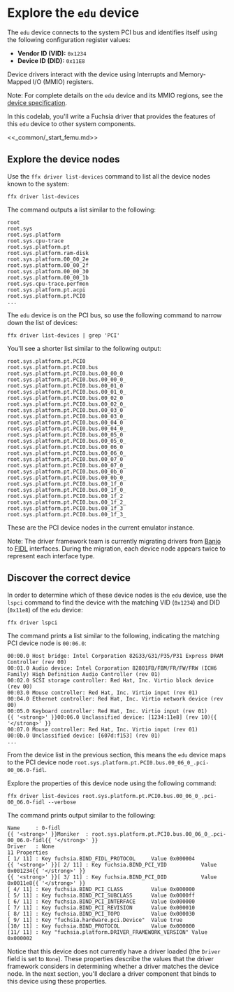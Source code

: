 # Explore the `edu` device

The `edu` device connects to the system PCI bus and identifies itself using the
following configuration register values:

*   **Vendor ID (VID):** `0x1234`
*   **Device ID (DID):** `0x11E8`

Device drivers interact with the device using Interrupts and Memory-Mapped I/O
(MMIO) registers.

Note: For complete details on the `edu` device and its MMIO regions, see the
[device specification][edu-device-spec].

In this codelab, you'll write a Fuchsia driver that provides the features of
this `edu` device to other system components.

<<_common/_start_femu.md>>

## Explore the device nodes

Use the `ffx driver list-devices` command to list all the device nodes known to
the system:

```posix-terminal
ffx driver list-devices
```

The command outputs a list similar to the following:

```none {:.devsite-disable-click-to-copy}
root
root.sys
root.sys.platform
root.sys.cpu-trace
root.sys.platform.pt
root.sys.platform.ram-disk
root.sys.platform.00_00_2e
root.sys.platform.00_00_2f
root.sys.platform.00_00_30
root.sys.platform.00_00_1b
root.sys.cpu-trace.perfmon
root.sys.platform.pt.acpi
root.sys.platform.pt.PCI0
...
```

The `edu` device is on the PCI bus, so use the following command to narrow down
the list of devices:

```posix-terminal
ffx driver list-devices | grep 'PCI'
```

You'll see a shorter list similar to the following output:

```none {:.devsite-disable-click-to-copy}
root.sys.platform.pt.PCI0
root.sys.platform.pt.PCI0.bus
root.sys.platform.pt.PCI0.bus.00_00_0
root.sys.platform.pt.PCI0.bus.00_00_0_
root.sys.platform.pt.PCI0.bus.00_01_0
root.sys.platform.pt.PCI0.bus.00_01_0_
root.sys.platform.pt.PCI0.bus.00_02_0
root.sys.platform.pt.PCI0.bus.00_02_0_
root.sys.platform.pt.PCI0.bus.00_03_0
root.sys.platform.pt.PCI0.bus.00_03_0_
root.sys.platform.pt.PCI0.bus.00_04_0
root.sys.platform.pt.PCI0.bus.00_04_0_
root.sys.platform.pt.PCI0.bus.00_05_0
root.sys.platform.pt.PCI0.bus.00_05_0_
root.sys.platform.pt.PCI0.bus.00_06_0
root.sys.platform.pt.PCI0.bus.00_06_0_
root.sys.platform.pt.PCI0.bus.00_07_0
root.sys.platform.pt.PCI0.bus.00_07_0_
root.sys.platform.pt.PCI0.bus.00_0b_0
root.sys.platform.pt.PCI0.bus.00_0b_0_
root.sys.platform.pt.PCI0.bus.00_1f_0
root.sys.platform.pt.PCI0.bus.00_1f_0_
root.sys.platform.pt.PCI0.bus.00_1f_2
root.sys.platform.pt.PCI0.bus.00_1f_2_
root.sys.platform.pt.PCI0.bus.00_1f_3
root.sys.platform.pt.PCI0.bus.00_1f_3_
```

These are the PCI device nodes in the current emulator instance.

Note: The driver framework team is currently migrating drivers from
[Banjo][drivers-banjo] to [FIDL][drivers-fidl] interfaces. During the migration,
each device node appears twice to represent each interface type.

## Discover the correct device

In order to determine which of these device nodes is the `edu` device, use the
`lspci` command to find the device with the matching VID (`0x1234`) and
DID (`0x11e8`) of the `edu` device:

```posix-terminal
ffx driver lspci
```

The command prints a list similar to the following, indicating the matching PCI
device node is `00:06.0`:

```none {:.devsite-disable-click-to-copy}
00:00.0 Host bridge: Intel Corporation 82G33/G31/P35/P31 Express DRAM Controller (rev 00)
00:01.0 Audio device: Intel Corporation 82801FB/FBM/FR/FW/FRW (ICH6 Family) High Definition Audio Controller (rev 01)
00:02.0 SCSI storage controller: Red Hat, Inc. Virtio block device (rev 00)
00:03.0 Mouse controller: Red Hat, Inc. Virtio input (rev 01)
00:04.0 Ethernet controller: Red Hat, Inc. Virtio network device (rev 00)
00:05.0 Keyboard controller: Red Hat, Inc. Virtio input (rev 01)
{{ '<strong>' }}00:06.0 Unclassified device: [1234:11e8] (rev 10){{ '</strong>' }}
00:07.0 Mouse controller: Red Hat, Inc. Virtio input (rev 01)
00:0b.0 Unclassified device: [607d:f153] (rev 01)
...
```

From the device list in the previous section, this means the `edu` device maps
to the PCI device node `root.sys.platform.pt.PCI0.bus.00_06_0_.pci-00_06.0-fidl`.

Explore the properties of this device node using the following command:

```posix-terminal
ffx driver list-devices root.sys.platform.pt.PCI0.bus.00_06_0_.pci-00_06.0-fidl --verbose
```

The command prints output similar to the following:

```none {:.devsite-disable-click-to-copy}
Name     : 0-fidl
{{ '<strong>' }}Moniker  : root.sys.platform.pt.PCI0.bus.00_06_0_.pci-00_06.0-fidl{{ '</strong>' }}
Driver   : None
11 Properties
[ 1/ 11] : Key fuchsia.BIND_FIDL_PROTOCOL     Value 0x000004
{{ '<strong>' }}[ 2/ 11] : Key fuchsia.BIND_PCI_VID           Value 0x001234{{ '</strong>' }}
{{ '<strong>' }}[ 3/ 11] : Key fuchsia.BIND_PCI_DID           Value 0x0011e8{{ '</strong>' }}
[ 4/ 11] : Key fuchsia.BIND_PCI_CLASS         Value 0x000000
[ 5/ 11] : Key fuchsia.BIND_PCI_SUBCLASS      Value 0x0000ff
[ 6/ 11] : Key fuchsia.BIND_PCI_INTERFACE     Value 0x000000
[ 7/ 11] : Key fuchsia.BIND_PCI_REVISION      Value 0x000010
[ 8/ 11] : Key fuchsia.BIND_PCI_TOPO          Value 0x000030
[ 9/ 11] : Key "fuchsia.hardware.pci.Device"  Value true
[10/ 11] : Key fuchsia.BIND_PROTOCOL          Value 0x000000
[11/ 11] : Key "fuchsia.platform.DRIVER_FRAMEWORK_VERSION" Value 0x000002
```

Notice that this device does not currently have a driver loaded (the `Driver`
field is set to `None`). These properties describe the values that the driver
framework considers in determining whether a driver matches the device node.
In the next section, you'll declare a driver component that binds to this device
using these properties.

<!-- Reference links -->

[drivers-banjo]: /docs/development/drivers/concepts/device_driver_model/banjo.md
[drivers-fidl]: /docs/development/drivers/concepts/device_driver_model/fidl.md
[edu-device-spec]: https://fuchsia.googlesource.com/third_party/qemu/+/refs/heads/main/docs/specs/edu.txt
